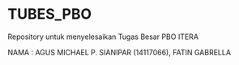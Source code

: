 # TUBES_PBO
Repository untuk menyelesaikan Tugas Besar PBO ITERA

NAMA  : AGUS MICHAEL P. SIANIPAR (14117066), FATIN GABRELLA 
